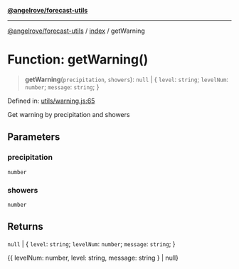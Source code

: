 [**@angelrove/forecast-utils**](../../README.md)

***

[@angelrove/forecast-utils](../../README.md) / [index](../README.md) / getWarning

# Function: getWarning()

> **getWarning**(`precipitation`, `showers`): `null` \| \{ `level`: `string`; `levelNum`: `number`; `message`: `string`; \}

Defined in: [utils/warning.js:65](https://github.com/angelrove/forecast-utils/blob/b7c12bb7f7fd8b0f16ad79c98200e7acfce43653/src/utils/warning.js#L65)

Get warning by precipitation and showers

## Parameters

### precipitation

`number`

### showers

`number`

## Returns

`null` \| \{ `level`: `string`; `levelNum`: `number`; `message`: `string`; \}

{{ levelNum: number, level: string, message: string } | null}
